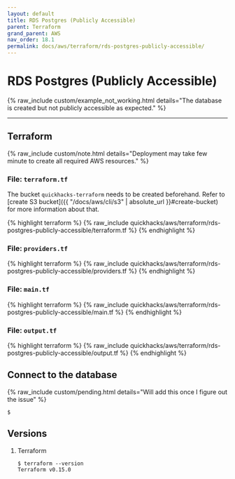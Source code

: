 ```yaml
---
layout: default
title: RDS Postgres (Publicly Accessible)
parent: Terraform
grand_parent: AWS
nav_order: 18.1
permalink: docs/aws/terraform/rds-postgres-publicly-accessible/
---
```


# RDS Postgres (Publicly Accessible)

{% raw_include custom/example_not_working.html details="The database is created but not publicly accessible as expected." %}

---

## Terraform

{% raw_include custom/note.html details="Deployment may take few minute to create all required AWS resources." %}

### File: `terraform.tf`

The bucket `quickhacks-terraform` needs to be created beforehand. Refer to
[create S3 bucket]({{ "/docs/aws/cli/s3" | absolute_url }}#create-bucket) for more information about that.

{% highlight terraform %}
{% raw_include quickhacks/aws/terraform/rds-postgres-publicly-accessible/terraform.tf %}
{% endhighlight %}

### File: `providers.tf`

{% highlight terraform %}
{% raw_include quickhacks/aws/terraform/rds-postgres-publicly-accessible/providers.tf %}
{% endhighlight %}

### File: `main.tf`

{% highlight terraform %}
{% raw_include quickhacks/aws/terraform/rds-postgres-publicly-accessible/main.tf %}
{% endhighlight %}

### File: `output.tf`

{% highlight terraform %}
{% raw_include quickhacks/aws/terraform/rds-postgres-publicly-accessible/output.tf %}
{% endhighlight %}

## Connect to the database

{% raw_include custom/pending.html details="Will add this once I figure out the issue" %}

```console
$ 
```

## Versions

1. Terraform

    ```console
    $ terraform --version
    Terraform v0.15.0
    ```
